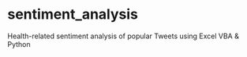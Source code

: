 # sentiment_analysis
Health-related sentiment analysis of popular Tweets using Excel VBA &amp; Python
